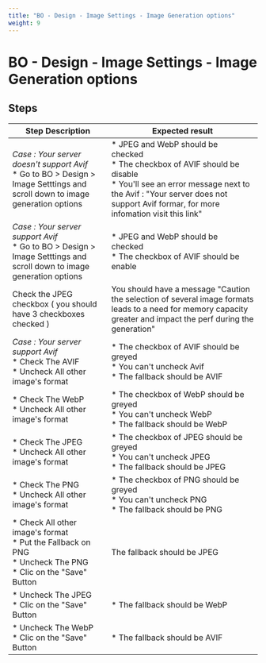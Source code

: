 ```yaml
---
title: "BO - Design - Image Settings - Image Generation options"
weight: 9
---
```


# BO - Design - Image Settings - Image Generation options
## Steps
| Step Description | Expected result |
| ----- | ----- |
| *Case : Your server doesn't support Avif* <br> * Go to BO > Design > Image Setttings and scroll down to image generation options | * JPEG and WebP should be checked <br> * The checkbox of AVIF should be disable <br> * You'll see an error message next to the Avif : "Your server does not support Avif formar, for more infomation visit this link" |
| *Case : Your server support Avif* <br> * Go to BO > Design > Image Setttings and scroll down to image generation options | * JPEG and WebP should be checked <br> * The checkbox of AVIF should be enable |
| Check the JPEG checkbox ( you should have 3 checkboxes checked ) | You should have a message "Caution the selection of several image formats leads to a need for memory capacity greater and impact the perf during the generation" |
| *Case : Your server support Avif* <br> * Check The AVIF <br> * Uncheck All other image's format | * The checkbox of AVIF should be greyed<br> * You can't uncheck Avif<br> * The fallback should be AVIF |
| * Check The WebP <br> * Uncheck All other image's format | * The checkbox of WebP should be greyed<br> * You can't uncheck WebP<br> * The fallback should be WebP |
| * Check The JPEG <br> * Uncheck All other image's format | * The checkbox of JPEG should be greyed<br> * You can't uncheck JPEG<br> * The fallback should be JPEG |
| * Check The PNG <br> * Uncheck All other image's format | * The checkbox of PNG should be greyed<br> * You can't uncheck PNG<br> * The fallback should be PNG |
| * Check All other image's format<br> * Put the Fallback on PNG<br> * Uncheck The PNG <br> * Clic on the "Save" Button | The fallback should be JPEG |
| * Uncheck The JPEG <br> * Clic on the "Save" Button | * The fallback should be WebP |
| * Uncheck The WebP <br> * Clic on the "Save" Button | * The fallback should be AVIF |
